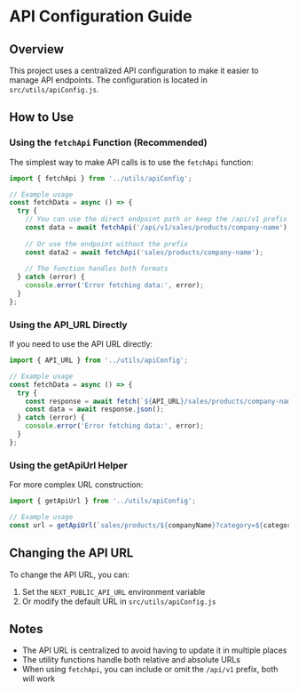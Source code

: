 # API Configuration Guide

## Overview

This project uses a centralized API configuration to make it easier to manage API endpoints. The configuration is located in `src/utils/apiConfig.js`.

## How to Use

### Using the `fetchApi` Function (Recommended)

The simplest way to make API calls is to use the `fetchApi` function:

```javascript
import { fetchApi } from '../utils/apiConfig';

// Example usage
const fetchData = async () => {
  try {
    // You can use the direct endpoint path or keep the /api/v1 prefix
    const data = await fetchApi('/api/v1/sales/products/company-name');
    
    // Or use the endpoint without the prefix
    const data2 = await fetchApi('sales/products/company-name');
    
    // The function handles both formats
  } catch (error) {
    console.error('Error fetching data:', error);
  }
};
```

### Using the API_URL Directly

If you need to use the API URL directly:

```javascript
import { API_URL } from '../utils/apiConfig';

// Example usage
const fetchData = async () => {
  try {
    const response = await fetch(`${API_URL}/sales/products/company-name`);
    const data = await response.json();
  } catch (error) {
    console.error('Error fetching data:', error);
  }
};
```

### Using the getApiUrl Helper

For more complex URL construction:

```javascript
import { getApiUrl } from '../utils/apiConfig';

// Example usage
const url = getApiUrl(`sales/products/${companyName}?category=${category}`);
```

## Changing the API URL

To change the API URL, you can:

1. Set the `NEXT_PUBLIC_API_URL` environment variable
2. Or modify the default URL in `src/utils/apiConfig.js`

## Notes

- The API URL is centralized to avoid having to update it in multiple places
- The utility functions handle both relative and absolute URLs
- When using `fetchApi`, you can include or omit the `/api/v1` prefix, both will work 